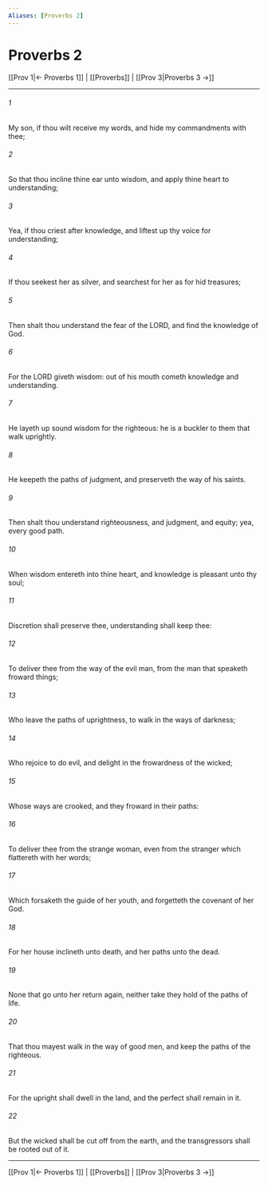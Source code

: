 ```yaml
---
Aliases: [Proverbs 2]
---
```

# Proverbs 2

[[Prov 1|← Proverbs 1]] | [[Proverbs]] | [[Prov 3|Proverbs 3 →]]
***



###### 1 
My son, if thou wilt receive my words, and hide my commandments with thee; 

###### 2 
So that thou incline thine ear unto wisdom, and apply thine heart to understanding; 

###### 3 
Yea, if thou criest after knowledge, and liftest up thy voice for understanding; 

###### 4 
If thou seekest her as silver, and searchest for her as for hid treasures; 

###### 5 
Then shalt thou understand the fear of the LORD, and find the knowledge of God. 

###### 6 
For the LORD giveth wisdom: out of his mouth cometh knowledge and understanding. 

###### 7 
He layeth up sound wisdom for the righteous: he is a buckler to them that walk uprightly. 

###### 8 
He keepeth the paths of judgment, and preserveth the way of his saints. 

###### 9 
Then shalt thou understand righteousness, and judgment, and equity; yea, every good path. 

###### 10 
When wisdom entereth into thine heart, and knowledge is pleasant unto thy soul; 

###### 11 
Discretion shall preserve thee, understanding shall keep thee: 

###### 12 
To deliver thee from the way of the evil man, from the man that speaketh froward things; 

###### 13 
Who leave the paths of uprightness, to walk in the ways of darkness; 

###### 14 
Who rejoice to do evil, and delight in the frowardness of the wicked; 

###### 15 
Whose ways are crooked, and they froward in their paths: 

###### 16 
To deliver thee from the strange woman, even from the stranger which flattereth with her words; 

###### 17 
Which forsaketh the guide of her youth, and forgetteth the covenant of her God. 

###### 18 
For her house inclineth unto death, and her paths unto the dead. 

###### 19 
None that go unto her return again, neither take they hold of the paths of life. 

###### 20 
That thou mayest walk in the way of good men, and keep the paths of the righteous. 

###### 21 
For the upright shall dwell in the land, and the perfect shall remain in it. 

###### 22 
But the wicked shall be cut off from the earth, and the transgressors shall be rooted out of it.

***
[[Prov 1|← Proverbs 1]] | [[Proverbs]] | [[Prov 3|Proverbs 3 →]]
